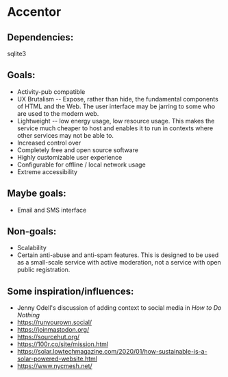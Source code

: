 # Accentor

## Dependencies:

sqlite3

## Goals:

* Activity-pub compatible
* UX Brutalism -- Expose, rather than hide, the fundamental components of HTML and the Web. The user interface may be jarring to some who are used to the modern web.
* Lightweight -- low energy usage, low resource usage. This makes the service much cheaper to host and enables it to run in contexts where other services may not be able to.
* Increased control over
* Completely free and open source software
* Highly customizable user experience
* Configurable for offline / local network usage
* Extreme accessibility 

## Maybe goals:

* Email and SMS interface


## Non-goals:

* Scalability
* Certain anti-abuse and anti-spam features. This is designed to be used as a small-scale service with active moderation, not a service with open public registration.


## Some inspiration/influences:

* Jenny Odell's discussion of adding context to social media in *How to Do Nothing*
* https://runyourown.social/
* https://joinmastodon.org/
* https://sourcehut.org/    
* https://100r.co/site/mission.html
* https://solar.lowtechmagazine.com/2020/01/how-sustainable-is-a-solar-powered-website.html
* https://www.nycmesh.net/

